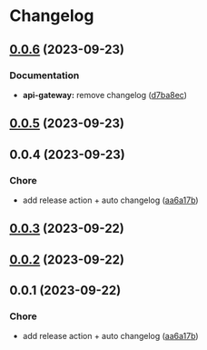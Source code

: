 # Changelog

## [0.0.6](https://github.com/fasenderos/bitify/compare/@bitify/release-it-v0.0.5...@bitify/release-it-v0.0.6) (2023-09-23)


### Documentation

* **api-gateway:** remove changelog ([d7ba8ec](https://github.com/fasenderos/bitify/commit/d7ba8ec64cb8b4883b774956a98711696d57e3e0))

## [0.0.5](https://github.com/fasenderos/bitify/compare/@bitify/release-it-v0.0.3...@bitify/release-it-v0.0.5) (2023-09-23)

## 0.0.4 (2023-09-23)

### Chore

- add release action + auto changelog ([aa6a17b](https://github.com/fasenderos/bitify/commit/aa6a17b98a66173f917f972651d024d68decf87c))

## [0.0.3](https://github.com/fasenderos/bitify/compare/@bitify/release-it-v0.0.2...@bitify/release-it-v0.0.3) (2023-09-22)

## [0.0.2](https://github.com/fasenderos/bitify/compare/@bitify/release-it-v0.0.1...@bitify/release-it-v0.0.2) (2023-09-22)

## 0.0.1 (2023-09-22)

### Chore

- add release action + auto changelog ([aa6a17b](https://github.com/fasenderos/bitify/commit/aa6a17b98a66173f917f972651d024d68decf87c))